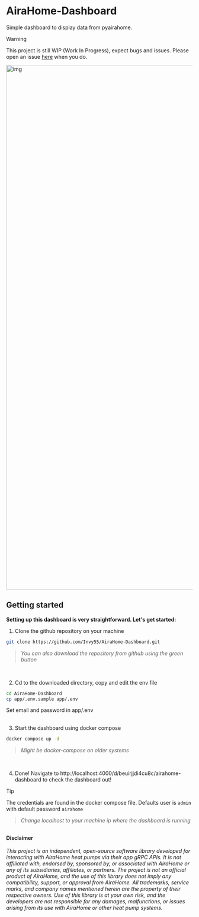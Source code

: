 # AiraHome-Dashboard
Simple dashboard to display data from pyairahome.
> [!WARNING]
> This project is still WIP (Work In Progress), expect bugs and issues. Please open an issue [here](https://github.com/Invy55/pyairahome/issues/new/choose) when you do.

<img width="1919" height="1412" alt="img" src="https://github.com/user-attachments/assets/df91e3ed-4785-4e67-98e0-51d50c9e1da6" />

## Getting started
__Setting up this dashboard is very straightforward. Let's get started:__

1. Clone the github repository on your machine
```bash
git clone https://github.com/Invy55/AiraHome-Dashboard.git 
```
> _You can also download the repository from github using the green button_
<br/>

2. Cd to the downloaded directory, copy and edit the env file
```bash
cd AiraHome-Dashboard
cp app/.env.sample app/.env
```
Set email and password in app/.env
<br/>
<br/>

3. Start the dashboard using docker compose
```bash
docker compose up -d
```
> _Might be docker-compose on older systems_
<br/>

4. Done!
Navigate to http://localhost:4000/d/beuirjjdi4cu8c/airahome-dashboard to check the dashboard out!
> [!TIP]
> The credentials are found in the docker compose file. Defaults user is `admin` with default password `airahome`


> _Change localhost to your machine ip where the dashboard is running_

##
#### Disclaimer
_This project is an independent, open-source software library developed for interacting with AiraHome heat pumps via their app gRPC APIs. It is not affiliated with, endorsed by, sponsored by, or associated with AiraHome or any of its subsidiaries, affiliates, or partners. The project is not an official product of AiraHome, and the use of this library does not imply any compatibility, support, or approval from AiraHome. All trademarks, service marks, and company names mentioned herein are the property of their respective owners. Use of this library is at your own risk, and the developers are not responsible for any damages, malfunctions, or issues arising from its use with AiraHome or other heat pump systems._
